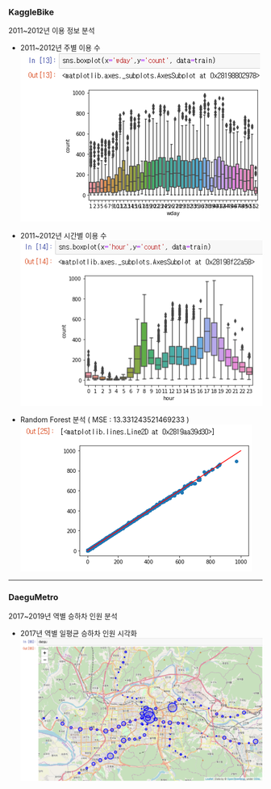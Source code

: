 ### KaggleBike
2011~2012년 이용 정보 분석

- 2011~2012년 주별 이용 수  
  <img src="./KaggleBike/result_kaggle1.PNG">  
  
- 2011~2012년 시간별 이용 수  
  <img src="./KaggleBike/result_kaggle2.PNG">  
  
- Random Forest 분석 ( MSE : 13.331243521469233 )  
  <img src="./KaggleBike/result_kaggle3.PNG">
  
----

### DaeguMetro
2017~2019년 역별 승하차 인원 분석  

- 2017년 역별 일평균 승하차 인원 시각화
  <img src="./DaeguMetro/result_metro.PNG">
